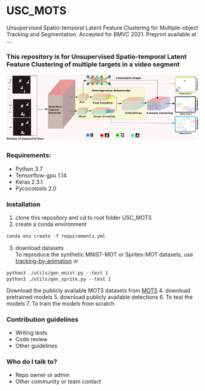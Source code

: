 # USC_MOTS #

Unsupervised Spatio-temporal Latent Feature Clustering for Multiple-object Tracking and Segmentation. Accepted for BMVC 2021. Preprint available at ....

### This repository is for Unsupervised Spatio-temporal Latent Feature Clustering of multiple targets in a video segment ###
![model_diagramv1](images/model_diagramv1.PNG)
### Requirements: ###
* Python 3.7 
* Tensorflow-gpu 1.14
* Keras 2.3.1
* Pycocotools 2.0

### Installation ###

1. clone this repository and cd to root folder USC_MOTS
2. create a conda environment
```python
conda env create -f requirements.yml
```
3. download datasets\
To reproduce the synthetic MNIST-MOT or Sprites-MOT datasets, use [tracking-by-animation](https://github.com/zhen-he/tracking-by-animation.git) or 
```shell
python3 ./utils/gen_mnist.py --test 1
python3 ./utils/gen_sprite.py --test 1
```
Download the publicly available MOTS datasets from [MOTS](https://www.vision.rwth-aachen.de/page/mots)
4. download pretrained models
5. download publicly available detections
6. To test the models
7. To train the models from scratch

### Contribution guidelines ###

* Writing tests
* Code review
* Other guidelines

### Who do I talk to? ###

* Repo owner or admin
* Other community or team contact
